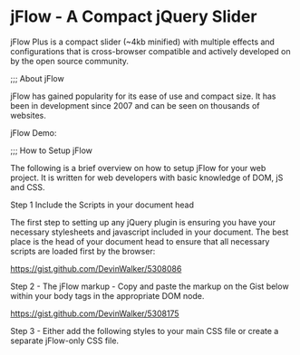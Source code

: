 jFlow - A Compact jQuery Slider
=====

jFlow Plus is a compact slider (~4kb minified) with multiple effects and configurations that is cross-browser compatible and actively developed on by the open source community.

;;; About jFlow

jFlow has gained popularity for its ease of use and compact size. It has been in development since 2007 and can be seen on thousands of websites.

jFlow Demo:

;;; How to Setup jFlow

The following is a brief overview on how to setup jFlow for your web project.  It is written for web developers with basic knowledge of DOM, jS and CSS.

Step 1 Include the Scripts in your document head

The first step to setting up any jQuery plugin is ensuring you have your necessary stylesheets and javascript included in your document.  The best place is the head of your document head to ensure that all necessary scripts are loaded first by the browser:

https://gist.github.com/DevinWalker/5308086

Step 2 - The jFlow markup - Copy and paste the markup on the Gist below within your body tags in the appropriate DOM node.

https://gist.github.com/DevinWalker/5308175

Step 3 - Either add the following styles to your main CSS file or create a separate jFlow-only CSS file.